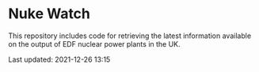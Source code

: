 # Nuke Watch

This repository includes code for retrieving the latest information available on the output of EDF nuclear power plants in the UK.

Last updated: 2021-12-26 13:15